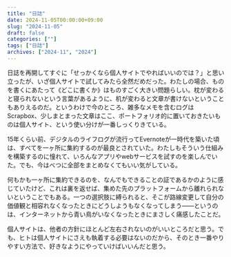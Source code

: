 ```yaml
---
title: "日誌"
date: 2024-11-05T00:00:00+09:00
slug: "2024-11-05"
draft: false
categories: [""]
tags: ["日誌"]
archives: ["2024-11", "2024"]
---
```

日誌を再開してすぐに「せっかくなら個人サイトでやればいいのでは？」と思い立ったが、いざ個人サイトで試してみたら全然だめだった。わたしの場合、ものを書くにあたって《どこに書くか》はものすごく大きい問題らしい。枕が変わると寝られないという言葉があるように、机が変わると文章が書けないということもありえるのだ。というわけで今のところ、雑多なメモを含むログはScrapbox、少しまとまった文章はここ、ポートフォリオ的に置いておきたいものは個人サイト、という使い分けが一番しっくりきている。

15年くらい前、デジタルのライフログが流行ってEvernoteが一時代を築いた頃は、すべてを一ヶ所に集約するのが最良とされていた。わたしもそういう仕組みを構築するのに憧れて、いろんなアプリやwebサービスを試すのを楽しんでいた。でも、今はべつに全部をまとめなくてもいい気がしている。

何もかも一ヶ所に集約できるのを、なんでもできることの証であるかのように感じていたけど、これは裏を返せば、集めた先のプラットフォームから離れられないということでもある。一つの選択肢に縛られると、そこが路線変更して自分の価値観と相容れなくなったときにどうしようもなくなってしまう――というのは、インターネットから青い鳥がいなくなったときにまさしく痛感したことだ。

個人サイトは、他者の方針にほとんど左右されないのがいいところだと思う。でも、ヒトは個人サイトにさえも執着する必要はないのだから、そのとき一番やりやすい方法で、好きなようにやっていけばいいんだと思う。
